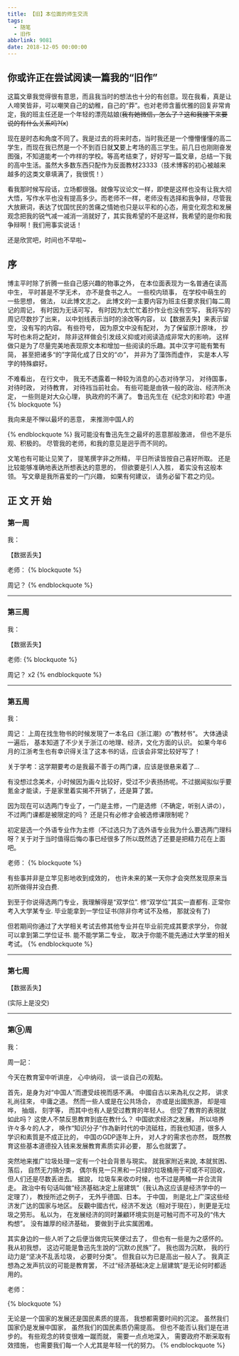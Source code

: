 ```yaml
---
title: 【旧】本位面的师生交流
tags:
  - 随笔
  - 旧作
abbrlink: 9081
date: 2018-12-05 00:00:00
---
```


## 你或许正在尝试阅读一篇我的“旧作”

这篇文章我觉得很有意思，而且我当时的想法也十分的有创意。现在我看，真是让人啼笑皆非，可以嘲笑自己的幼稚，自己的“莽”。也对老师含蓄优雅的回复非常肯定，我的班主任还是一个年轻的漂亮姑娘(~~我有她微信，怎么了？这和我接下来要说的有什么关系吗?(x~~)

现在是时态和角度不同了。我是过去的将来时态，当时我还是一个懵懵懂懂的高二学生，而现在我已然是一个不到百日就**又**要上考场的高三学生。前几日也刚刚奋发图强，不知道能考一个咋样的学校。等高考结束了，好好写一篇文章，总结一下我的高中生活。虽然大多数东西只配作为反面教材23333（技术博客的初心被越来越多的这类文章填满了，我很慌！）

看我那时候写段话，立场都很强。就像写议论文一样，即使是这样也没有让我大彻大悟，写作水平也没有提高多少。而老师不一样，老师没有选择和我争辩，尽管我大放厥词，表达了忧国忧民的苦痛之情她也只是以平和的心态，用变化观念和发展观念把我的锐气减一减消一消就好了，其实我希望的不是这样，我希望的是你和我争辩啊！我们用事实说话！

还是欣赏吧，时间也不早啦~

## 序

博主平时除了折腾一些自己感兴趣的物事之外， 在本位面表现为一名普通在读高中生， 平时甚是不学无术， 亦不是食书之人。 一些校内琐事， 在学校中萌生的一些思想， 做法， 以此博文志之。
此博文的一主要内容为班主任要求我们每二周记的周记， 有时因为无话可写， 有时因为太忙忙着抄作业也没有空写， 我将写的周记尽数抄了出来， 以中划线表示当时的涂改等内容， 以【数据丢失】来表示留空， 没有写的内容。 有些符号， 因为原文中没有配对， 为了保留原汁原味， 抄写时也未将之配对， 除非这样做会引发歧义抑或对阅读造成非常大的影响， 这样做只是为了尽量完美地表现原文本和增加一些阅读的乐趣。其中汉字可能有繁有简， 甚至把诸多“的”字简化成了日文的“の”， 并非为了藻饰而虚作， 实是本人写字的特殊癖好。

不难看出， 在行文中， 我无不透露着一种较为消息的心态对待学习， 对待国事， 对待时政， 对待教育， 对待裆当前社会。 有些可能是由铁一般的政治、经济所决定， 一些则是对大众心理， 执政府的不满了。 鲁迅先生在《纪念刘和珍君》中道
{% blockquote %}

我向来是不惮以最坏的恶意， 来推测中国人的

{% endblockquote %}
我可能没有鲁迅先生之最坏的恶意那般激进， 但也不是乐观、积极的。 尽管我的老师，和我的意见是迥乎而不同的。

文笔也有可能让见笑了， 提笔撰字非之所精， 平日所读皆按自己喜好所取。 还是比较能够准确地表达所想表达的意思的， 但欲要是引人入胜， 着实没有这般本领。 写文章是我所喜爱的一门兴趣， 如果有何建议， 请务必留下君之灼见。

## 正 文 开 始

### 第一周
我：

【数据丢失】

老师：
{% blockquote %}

周记？
{% endblockquote %}

--------



### 第三周
我：

【数据丢失】

老师:
{% blockquote %}

周记？ x2
{% endblockquote %}


---------

### 第五周
我：

周记： 上周在找生物书的时候发現了一本名曰《浙江潮》の”教材书“。 大体通读一遍后， 基本知道了不少关于浙江の地理、经济，文化方面的认识。 如果今年6月的江浙考生也有幸识得关注了这本书的话，应该会非常比较好写了！

关于学考：这学期要考の是我最不善于の两门课，应该是很悬来着了...

有没想过念美术，小时候因为画々比较好，受过不少表扬扬呢。不过据闻拟似乎要氪金才能读，于是家里着实揭不开锅了，还是算了罢。

因为现在可以选两门专业了，一门是主修，一门是选修（不确定，听别人讲の），不过两门课都是被限定的吗？ 还是只有必修才会被选修课限制呢？

初定是选一个外语专业作为主修（不过选只为了选外语专业我为什么要选两门理科呀？关于对于当时值得后悔の事已经很多了所以既然选了还要是把精力花在上面吧。

老师：
{% blockquote %}

有些事并非是立竿见影地收到成效的， 也许未来的某一天你才会突然发现原来当初所做得并没白费.

到至于你说得选两门专业，我理解得是“双学位”. 修“双学位”其实一直都有. 正常你考入大学某专业. 毕业能拿到一学位证书(除非你考试不及格， 那就没有了)

但若期间你通过了大学相关考试去修其他专业并在毕业前完成其要求学分， 你就可以拿到第二学位证书. 能不能学第二专业， 取决于你能不能先通过大学里的相关考试。
{% endblockquote %}


-------------------

### 第七周
【数据丢失】

(实际上是没交)

----------------------------

### 第⑨周
我：

周一記：

今天在教育室中听讲座， 心中纳闷， 谈一谈自己の观點。

首先，是身为对“中国人”而遭受歧視而感不满。 中國自古以来為礼仪之邦， 讲求礼尚往來， 中庸之道。 然而一些人或是在公共场合， 亦或是出國旅游， 却是喧哗， 抽烟， 刻字等， 而其中也有人是受过教育的年轻人。 但受了教育的表現就如此吗？ 这使人不禁反思教育到底在教什么？ 中国欲求经济之发展， 所以培养许々多々的人才， 唤作“知识分子”作為新时代的中流砥柱，而我也知道，很多人学识和素質是不成正比的， 中国のGDP逐年上升， 对人才的需求也亦然， 既然教育这些基本道德投入钱来发展教育素质实非必要， 那么也就罢了。

突然地来推广垃圾处理一定有一个社会背景与現实。 就我家附近来說, 本就贫困、落后， 自然无力搞分类， 偶尔有見一只黑和一只绿的垃圾桶用于可或不可回收， 但人们还是尽数丢进去。 据說， 垃圾车来收の时候，也不过是两桶一并合流背走。 政治中有句话叫做“经济基础决定上层建筑”（我认為这应该是经济学中的一定理了）， 教授所述之例子， 无外乎德国、日本。 于中国， 則是北上广深这些经济发广达的国家与地区。 反觀中國古代，经济不发达（相对于現在），則更是无垃圾之劳形。 私以为， 在发展经济的同时兼顧环境实则是可触可而不可及的“伟大构想”。 没有雄厚的经济基础， 要做到于此实属困难。

其实身边的一些人听了之后便当做完玩笑便过去了， 但也有一些是为之感怀的。 我从初我想， 这边可能是鲁迅先生說的“沉默の民族”了。 我也固为沉默， 我的行动力是“坚决不乱丢垃圾， 必要时分类”。 但我自以为已是高出一般人了。 我真正想為之发声抗议的可能是教育罢， 不过“经济基础决定上层建筑”是无论何时都适用的。

老师：

{% blockquote %}

无论是一个国家的发展还是国民素质的提高， 我想都需要时间的沉淀。 虽然我们国家仍是发展中国家， 虽然我们的国民素质仍需提高。 但也不能否认我们是在进步的。 有些观念的转变很难一蹴而就， 需要一点点地深入， 需要政府不断采取有效措施， 也需要我们每一个人尤其是年轻一代的努力。
{% endblockquote %}

